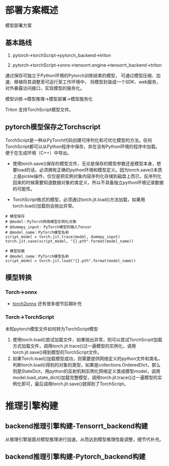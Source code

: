 # 部署方案概述
模型部署方案
## 基本路线
1. pytorch->torchScript->pytorch_backend->triton

2. pytorch->torchScript->onnx->tensorrt.engine->tensorrt_backend->triton

通过保存可独立于Python环境的Pytorch训练结束的模型，
可通过模型压缩、加速、移植将其调整至可运行至工作环境中，
将模型封装成一个SDK、web服务，对外暴露访问接口，实现模型的服务化。

模型训练->模型推理->模型部署->模型服务化

Triton 支持TorchScript模型文件。

## pytorch模型保存之Torchscript
TorchScript是一种从PyTorch代码创建可序列化和可优化模型的方法。任何TorchScript都可以从Python程序中保存，并在没有Python环境的程序中加载。便于在生成环境（C++）中导出。

* 使用torch.save()保存的模型文件，无论是保存的模型参数还是模型本身，想要load的话，必须拥有正确的python环境和模型定义。因为torch.save()本质上是pickle操作，仅仅是把实例对象内容序列化存储到磁盘上而已，反序列化回来的时候需要知道数据对象的类定义，所以不具备独立python环境记录数据的可能性。

* TorchScript格式的模型，必须通过torch.jit.load()方法加载，如果用torch.load()加载则会抛出异常。
```torchScript模型保存实例
# 模型保存
# @model：PyTorch网络模型实例化对象
# @dummpy_input: PyTorch模型的输入Tensor
# @model_name：PyTorch模型名称
script_model = torch.jit.trace(model, dummpy_input)
torch.jit.save(script_model, "{}.pth".format(model_name))
​
# 模型加载
# @model_name：PyTorch模型名称
script_model = torch.jit.load("{}.pth".format(model_name))
```
##  模型转换
### Torch->onnx
* [torch2onnx](https://pypi.org/project/torch2onnx/)
还有很多细节后期补充
### Torch->TorchScript
未知pytorch模型文件如何转为TorchScript模型
1. 使用torch.load()尝试加载文件，如果抛出异常，则可以尝试TorchScrpit加载方式加载文件，调用torch.jit.trace()过一遍模型的实例化，调用torch.jit.save()得到模型的TorchScript文件。
2. 如果Torch.load()加载模型成功，则需要提供网络定义的python文件和类名，判断torch.load()得到的对象的类型，如果是collections.OrderedDict，那么则是StateDict，用python的反射机制实例化网络定义类成模型model，调用model.load_state_dict()加载完整模型，调用torch.jit.trace()过一遍模型的实例化即可，最后调用torch.jit.save()就得到了TorchScript。
# 推理引擎构建
## backend推理引擎构建-Tensorrt_backend构建
从推理引擎层面对模型推理进行加速，从而达到模型推理性能调整，细节代补充。
## backend推理引擎构建-Pytorch_backend构建




